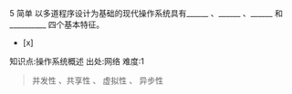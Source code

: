 5
简单 以多道程序设计为基础的现代操作系统具有______ 、______ 、______ 和__________ 四个基本特征。
- [x]

知识点:操作系统概述
出处:网络
难度:1
> 并发性 、共享性 、 虚拟性 、 异步性

